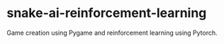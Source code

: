 # snake-ai-reinforcement-learning
Game creation using Pygame and reinforcement learning using Pytorch.
